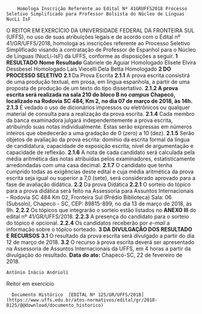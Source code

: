         Homologa Inscrição Referente ao Edital Nº 41GRUFFS2018 Processo Seletivo Simplificado para Professor Bolsista do Núcleo de Línguas NucLi IsF  

 O REITOR EM EXERCÍCIO DA UNIVERSIDADE FEDERAL DA FRONTEIRA SUL (UFFS), no uso de suas atribuições legais e de acordo com o Edital nº 41/GR/UFFS/2018, homologa as inscrições referente ao Processo Seletivo Simplificado visando à contratação de Professor de Espanhol para o Núcleo de Línguas (NucLi-IsF) da UFFS, conforme as disposições a seguir.  **1 RESULTADO**      **Nome**    **Resultado**      Gabriele de Aguiar   Homologado     Elisete Elvira Dessbesel   Homologado     Laís Viecelli Dela Betta   Homologado      **2 DO PROCESSO SELETIVO**  **2.1** Da Prova Escrita **2.1.1** A prova escrita consistirá de uma produção textual, em prosa, em língua espanhola, a partir de uma proposta de produção de um texto do tipo dissertativo. **2.1.2 A prova escrita será realizada na sala 210 do bloco B no *campus* Chapecó, localizado na Rodovia SC 484, Km 2, no dia 07 de março de 2018, às 14h.**  **2.1.3** É vedado o uso de dicionários impressos ou eletrônicos ou qualquer material de consulta para a realização da prova escrita. **2.1.4** Cada membro da banca examinadora julgará independentemente a prova escrita, atribuindo suas notas individualmente. Estas serão expressas em números inteiros que obedecerão a uma gradação de 0 (zero) a 10 (dez). **2.1.5** Serão objetos de avaliação da prova escrita: domínio da escrita formal da língua de candidatura, capacidade de exposição escrita, nível de argumentação e capacidade de reflexão. **2.1.6** A nota de cada candidato será calculada pela média aritmética das notas atribuídas pelos examinadores, estatisticamente arredondadas com uma casa decimal. **2.1.7** O candidato que tenha cumprido todas as exigências deste edital e cuja média aritmética da prova escrita seja igual ou superior a 7,0 (sete), será considerado aprovado para a fase de avaliação didática. **2.2** Da prova Didática **2.2.1** O sorteio do tópico para a prova didática será feito na Assessoria para Assuntos Internacionais - Rodovia SC 484 Km 02, Fronteira Sul (Prédio Biblioteca) Sala: 06 (Subsolo), Chapecó - SC, CEP: 89815-899, no dia 13 de março de 2018, às 9h. **2.2.2** Os tópicos que integrarão o sorteio estão listados no **ANEXO III** do edital nº 41/GR/UFFS/2018. **2.2.3** A presença do candidato para o sorteio do tópico é opcional. **2.2.4** Os candidatos receberão por *e-mail* a informação sobre o tópico sorteado.   **3 DA DIVULGAÇÃO DOS RESULTADO E RECURSOS**  **3.1** O resultado da prova escrita será divulgado a partir do dia 12 de março de 2018. **3.2** O recurso à prova escrita deverá ser apresentado na Assessoria de Assuntos Internacionais da UFFS, em 4 horas a partir da divulgação do resultado.      **Data do ato:** Chapecó-SC, 22 de fevereiro de 2018.   
 

    Antônio Inácio Andrioli   
 Reitor em exercício 

      Documento Histórico  [EDITAL Nº 125/GR/UFFS/2018](https://www.uffs.edu.br/atos-normativos/edital/gr/2018-0125/@@download/documento_historico)     
      